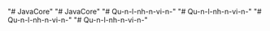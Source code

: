 "# JavaCore" 
"# JavaCore" 
"# Qu-n-l-nh-n-vi-n-" 
"# Qu-n-l-nh-n-vi-n-" 
"# Qu-n-l-nh-n-vi-n-" 
"# Qu-n-l-nh-n-vi-n-" 
